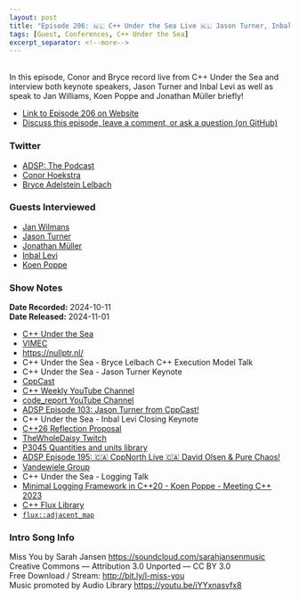 ```yaml
---
layout: post
title: "Episode 206: 🇳🇱 C++ Under the Sea Live 🇳🇱 Jason Turner, Inbal Levi & More!"
tags: [Guest, Conferences, C++ Under the Sea]
excerpt_separator: <!--more-->
---
```


<div id="buzzsprout-player-16028917"></div><script src="https://www.buzzsprout.com/1501960/episodes/16028917-episode-206-c-under-the-sea-live-jason-turner-inbal-levi-more.js?container_id=buzzsprout-player-16028917&player=small" type="text/javascript" charset="utf-8"></script>

<br>In this episode, Conor and Bryce record live from C++ Under the Sea and interview both keynote speakers, Jason Turner and Inbal Levi as well as speak to Jan Williams, Koen Poppe and Jonathan Müller briefly!

<!--more-->

* [Link to Episode 206 on Website](https://adspthepodcast.com/2024/11/01/Episode-206.html)
* [Discuss this episode, leave a comment, or ask a question (on GitHub)](https://github.com/codereport/adsp2/discussions/105)

### Twitter
 
* [ADSP: The Podcast](https://twitter.com/adspthepodcast)
* [Conor Hoekstra](https://twitter.com/code_report)
* [Bryce Adelstein Lelbach](https://twitter.com/blelbach)

### Guests Interviewed

* [Jan Wilmans](https://x.com/janwilmans)
* [Jason Turner](https://twitter.com/lefticus)
* [Jonathan Müller](https://x.com/foonathan)
* [Inbal Levi](https://x.com/Inbal_l)
* [Koen Poppe](https://github.com/koenpoppe)

### Show Notes

**Date Recorded:** 2024-10-11 <br>
**Date Released:** 2024-11-01

* [C++ Under the Sea](https://cppunderthesea.nl/)
* [VIMEC](https://vimec.nl/)
* https://nullptr.nl/
* C++ Under the Sea - Bryce Lelbach C++ Execution Model Talk
* C++ Under the Sea - Jason Turner Keynote
* [CppCast](https://cppcast.com/)
* [C++ Weekly YouTube Channel](https://www.youtube.com/channel/UCxHAlbZQNFU2LgEtiqd2Maw)
* [code_report YouTube Channel](https://www.youtube.com/c/codereport)
* [ADSP Episode 103: Jason Turner from CppCast!](https://adspthepodcast.com/2022/11/11/Episode-103.html)
* C++ Under the Sea - Inbal Levi Closing Keynote
* [C++26 Reflection Proposal](https://wg21.link/p2996)
* [TheWholeDaisy Twitch](https://www.twitch.tv/thewholedaisy)
* [P3045 Quantities and units library](https://wg21.link/p3045)
* [ADSP Episode 195: 🇨🇦 CppNorth Live 🇨🇦 David Olsen & Pure Chaos!](https://adspthepodcast.com/2024/08/16/Episode-195.html)
* [Vandewiele Group](https://vandewiele.com/)
* C++ Under the Sea - Logging Talk
* [Minimal Logging Framework in C++20 - Koen Poppe - Meeting C++ 2023](https://www.youtube.com/watch?v=762owEyCI4o)
* [C++ Flux Library](https://github.com/tcbrindle/flux)
* [`flux::adjacent_map`](https://tristanbrindle.com/flux/reference/adaptors.html#_CPPv4I_10distance_tEN4flux12adjacent_mapE18multipass_sequence18multipass_sequenceDa)

### Intro Song Info
 
Miss You by Sarah Jansen https://soundcloud.com/sarahjansenmusic<br>
Creative Commons — Attribution 3.0 Unported — CC BY 3.0<br>
Free Download / Stream: http://bit.ly/l-miss-you<br>
Music promoted by Audio Library https://youtu.be/iYYxnasvfx8<br>
